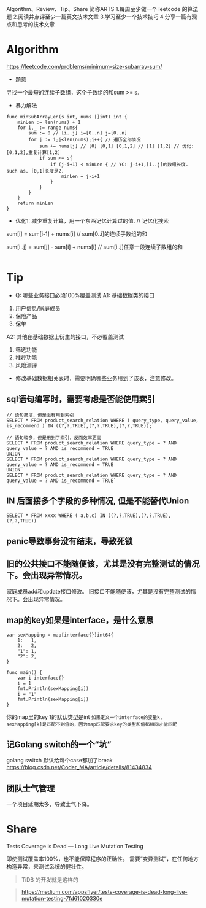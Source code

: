 Algorithm、Review、Tip、Share 简称ARTS
1.每周至少做一个 leetcode 的算法题 2.阅读并点评至少一篇英文技术文章 3.学习至少一个技术技巧 4.分享一篇有观点和思考的技术文章


# Algorithm

https://leetcode.com/problems/minimum-size-subarray-sum/

* 题意

寻找一个最短的连续子数组，这个子数组的和sum >= s.

* 暴力解法

```
func minSubArrayLen(s int, nums []int) int {
    minLen := len(nums) + 1
    for i,_ := range nums{
        sum := 0 // [i..j] i=[0..n] j=[0..n]
        for j := i;j<len(nums);j++{ // 遍历全部情况
            sum += nums[j] // [0] [0,1] [0,1,2] // [1] [1,2] // 优化: [0,1,2],重复计算[1,2] 
            if sum >= s{
                if (j-i+1) < minLen { // YC: j-i+1,[i..j]的数组长度. such as. [0,1]长度是2.
                    minLen = j-i+1
                }
            }
        }
    }
    return minLen
}
```

* 优化1: 减少重复计算，用一个东西记忆计算过的值. // 记忆化搜索

sum[i] = sum[i-1] + nums[i] // sum[0..i]的连续子数组的和

sum[i..j] = sum[j] - sum[i] + nums[i] // sum[i..j]任意一段连续子数组的和

```
```


# Tip

* Q: 哪些业务接口必须100%覆盖测试
A1: 基础数据类的接口
1. 用户信息/家庭成员
2. 保险产品
3. 保单

A2: 其他在基础数据上衍生的接口，不必覆盖测试
1. 筛选功能
2. 推荐功能
3. 风险测评

* 修改基础数据相关表时，需要明确哪些业务用到了该表，注意修改。

## sql语句编写时，需要考虑是否能使用索引

```
// 语句简洁，但是没有用到索引
SELECT * FROM product_search_relation WHERE ( query_type, query_value, is_recommend ) IN ((?,?,TRUE),(?,?,TRUE),(?,?,TRUE));

// 语句较多，但是用到了索引，反而效率更高
SELECT * FROM product_search_relation WHERE query_type = ? AND query_value = ? AND is_recommend = TRUE
UNION
SELECT * FROM product_search_relation WHERE query_type = ? AND query_value = ? AND is_recommend = TRUE
UNION
SELECT * FROM product_search_relation WHERE query_type = ? AND query_value = ? AND is_recommend = TRUE`
```

## IN 后面接多个字段的多种情况, 但是不能替代Union

```
SELECT * FROM xxxx WHERE ( a,b,c) IN ((?,?,TRUE),(?,?,TRUE),(?,?,TRUE))
```

## panic导致事务没有结束，导致死锁

## 旧的公共接口不能随便该，尤其是没有完整测试的情况下。会出现异常情况。
家庭成员add和update接口修改。
旧接口不能随便该，尤其是没有完整测试的情况下。会出现异常情况。

## map的key如果是interface，是什么意思

```
var sexMapping = map[interface{}]int64{
	1:   1,
	2:   2,
	"1": 1,
	"2": 2,
}

func main() {
	var i interface{}
	i = 1
	fmt.Println(sexMapping[i])
	i = "1"
	fmt.Println(sexMapping[i])
}

```

你的map里的key 1的默认类型是int
`如果定义一个interface的变量k, sexMapping[k]是匹配不到值的，因为map匹配要求key的类型和值都相同才能匹配`

## 记Golang switch的一个“坑”
golang  switch 默认给每个case都加了break
https://blog.csdn.net/Coder_MA/article/details/81434834


## 团队士气管理

一个项目延期太多，导致士气下降。


# Share

Tests Coverage is Dead — Long Live Mutation Testing

即使测试覆盖率100%，也不能保障程序的正确性。
需要“变异测试”，在任何地方构造异常，来测试系统的健壮性。

> TiDB 的开发就是这样的

> https://medium.com/appsflyer/tests-coverage-is-dead-long-live-mutation-testing-7fd61020330e



